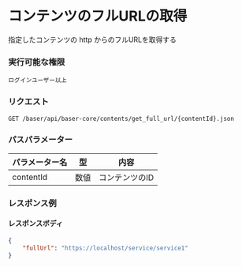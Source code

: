 # コンテンツのフルURLの取得

指定したコンテンツの http からのフルURLを取得する

### 実行可能な権限
```
ログインユーザー以上
```
 
### リクエスト
```
GET /baser/api/baser-core/contents/get_full_url/{contentId}.json
``` 

### パスパラメーター

| パラメーター名         | 型   | 内容            |
|-----------------|-----|---------------|
| contentId | 数値  | コンテンツのID |

### レスポンス例
#### レスポンスボディ
```json
{
    "fullUrl": "https://localhost/service/service1"
}
```
